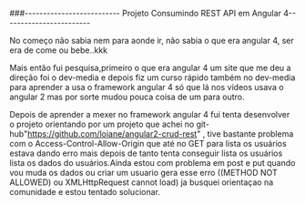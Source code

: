 ###-------------------------- Projeto Consumindo REST API em Angular 4------------------------

No começo não sabia nem para aonde ir, não sabia o que era angular 4, ser era de come ou bebe..kkk

Mais então fui pesquisa,primeiro o que era angular 4  um site que me deu a direção  foi  o dev-media  e depois fiz um curso rápido também no dev-media para aprender a usa o framework  angular 4 só que lá nos vídeos usava o angular 2 mas por sorte mudou pouca coisa de um para outro.

Depois  de aprender a mexer no framework angular 4 fui tenta desenvolver o projeto  orientando por um projeto que achei no git-hub"https://github.com/loiane/angular2-crud-rest" , tive bastante problema com o Access-Control-Allow-Origin que até no GET para lista os usuários estava dando erro mais depois de tanto tenta  conseguir lista os usuários lista os dados do usuários.Ainda estou com problema em post e put quando vou muda os dados ou criar um usuario gera esse erro ((METHOD NOT ALLOWED) ou XMLHttpRequest cannot load) ja busquei orientaçao na comunidade e estou tentado solucionar.

                                                    
                     
                     
